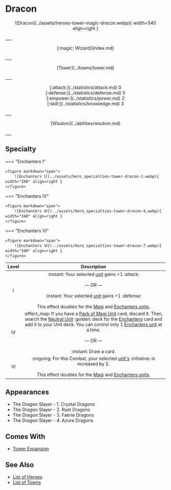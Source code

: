 # Dracon

<p style="text-align: center;" markdown>![Dracon](../assets/heroes-tower-magic-dracon.webp){ width=540 align=right }</p>
___
<p style="text-align: center;" markdown>[:magic: Wizard](index.md)</p>
___
<p style="text-align: center;" markdown>[Tower](../towns/tower.md)</p>
___

<p style="text-align: center;" markdown>[:attack:](../statistics/attack.md)&nbsp;0</br>[:defense:](../statistics/defense.md)&nbsp;0</br>[:empower:](../statistics/power.md)&nbsp;2</br>[:skill:](../statistics/knowledge.md)&nbsp;3</p>
___
<p style="text-align: center;" markdown>[Wisdom](../abilities/wisdom.md)</p>
___

## Specialty

=== "Enchanters Ⅰ"

    <figure markdown="span">
        ![Enchanters Ⅰ](../assets/hero_specialties-tower-dracon-1.webp){ width="340" align=right }
    </figure>

=== "Enchanters Ⅳ"

    <figure markdown="span">
        ![Enchanters Ⅳ](../assets/hero_specialties-tower-dracon-4.webp){ width="340" align=right }
    </figure>

=== "Enchanters Ⅵ"

    <figure markdown="span">
        ![Enchanters Ⅵ](../assets/hero_specialties-tower-dracon-7.webp){ width="340" align=right }
    </figure>


| Level | Description |
| :---: | :---: |
| Ⅰ | :instant: Your selected [unit](../units/index.md) gains +1 :attack:<br><br>— OR —<br><br>:instant: Your selected [unit](../units/index.md) gains +1 :defense:<br><br>This effect doubles for the [Magi](../units/magi.md) and [Enchanters units](../units/enchanters.md). |
| Ⅳ | :effect_map: If you have a [Pack of Magi Unit](../units/magi.md) card, discard it. Then, search the [Neutral Unit](../units/index.md) :golden: deck for the [Enchanters](../units/enchanters.md) card and add it to your Unit deck. You can control only 1 [Enchanters unit](../units/enchanters.md) at a time.<br><br>— OR —<br><br>:instant: Draw a card. |
| Ⅵ | :ongoing: For this Combat, your selected [unit's](../units/index.md) :initiative: is increased by 2.<br><br>This effect doubles for the [Magi](../units/magi.md) and [Enchanters units](../units/enchanters.md). |


## Appearances

- The Dragon Slayer - 1. Crystal Dragons
- The Dragon Slayer - 2. Rust Dragons
- The Dragon Slayer - 3. Faerie Dragons
- The Dragon Slayer - 4. Azure Dragons


## Comes With

- [Tower Expansion](../content.md)


## See Also

- [List of Heroes](index.md)
- [List of Towns](../towns/index.md)

